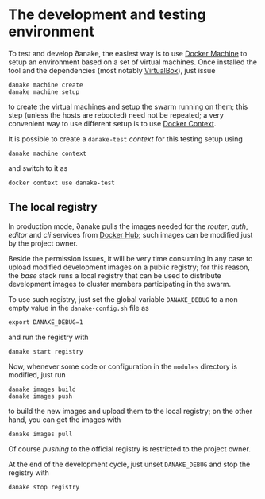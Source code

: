 # The development and testing environment

To test and develop ∂anake, the easiest way is to use [Docker
Machine](https://docs.docker.com/machine/) to setup an environment based on a
set of virtual machines. Once installed the tool and the dependencies (most
notably [VirtualBox](https://www.virtualbox.org/)), just issue

    danake machine create
    danake machine setup

to create the virtual machines and setup the swarm running on them; this step
(unless the hosts are rebooted) need not be repeated; a very convenient way to
use different setup is to use [Docker
Context](https://docs.docker.com/engine/context/working-with-contexts/).

It is possible to create a `danake-test` *context* for this testing setup using

    danake machine context

and switch to it as

    docker context use danake-test

## The local registry

In production mode, ∂anake pulls the images needed for the *router*, *auth*,
*editor* and *cli* services from [Docker Hub](https://hub.docker.com/); such
images can be modified just by the project owner.

Beside the permission issues, it will be very time consuming in any case to
upload modified development images on a public registry; for this reason, the
*base* stack runs a local registry that can be used to distribute development
images to cluster members participating in the swarm.

To use such registry, just set the global variable `DANAKE_DEBUG` to a non empty
value in the `danake-config.sh` file as

    export DANAKE_DEBUG=1

and run the registry with

    danake start registry

Now, whenever some code or configuration in the `modules` directory is modified,
just run

    danake images build
    danake images push

to build the new images and upload them to the local registry; on the other
hand, you can get the images with

    danake images pull

Of course *pushing* to the official registry is restricted to the project owner.

At the end of the development cycle, just unset `DANAKE_DEBUG` and stop the
registry with

    danake stop registry
